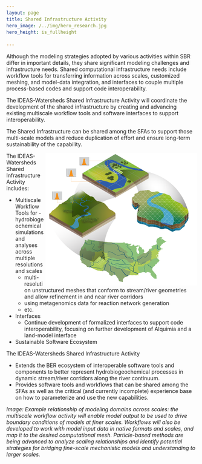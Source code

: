 ```yaml
---
layout: page
title: Shared Infrastructure Activity 
hero_image: /../img/hero_research.jpg
hero_height: is_fullheight

---
```


Although the modeling strategies adopted by various activities within SBR differ in important details, they share significant modeling challenges and infrastructure needs. Shared computational infrastructure needs include workflow tools for transferring information across scales, customized meshing, and model-data integration, and interfaces to couple multiple process-based codes and support code interoperability.

The IDEAS-Watersheds Shared Infrastructure Activity will coordinate the development of the shared infrastructure by creating and advancing existing multiscale workflow tools and software interfaces to support interoperability.

The Shared Infrastructure can be shared among the SFAs to support those multi-scale models and reduce duplication of effort and ensure long-term sustainability of the capability.

<img width="400" src="/../img/shared_infrastructure.png" align="right">

The IDEAS-Watersheds Shared Infrastructure Activity includes:

- Multiscale Workflow Tools for
    -hydrobiogeochemical simulations and analyses across multiple resolutions and scales
    - multi-resolution unstructured meshes that conform to stream/river geometries and allow refinement in and near river corridors
    - using metagenomics data for reaction network generation
    - etc.
- Interfaces
    - Continue development of formalized interfaces to support code interoperability, focusing on further development of Alquimia and a land-model interface
- Sustainable Software Ecosystem

The IDEAS-Watersheds Shared Infrastructure Activity

- Extends the BER ecosystem of interoperable software tools and components to better represent hydrobiogeochemical processes in dynamic stream/river corridors along the river continuum.
- Provides software tools and workflows that can be shared among the SFAs as well as the critical (and currently incomplete) experience base on how to parameterize and use the new capabilities.

*Image:  Example relationship of modeling domains across scales: the multiscale workflow activity will enable model output to be used to drive boundary conditions of models at finer scales. Workflows will also be developed to work with model input data in native formats and scales, and map it to the desired computational mesh. Particle-based methods are being advanced to analyze scaling relationships and identify potential strategies for bridging fine-scale mechanistic models and understanding to larger scales.*





